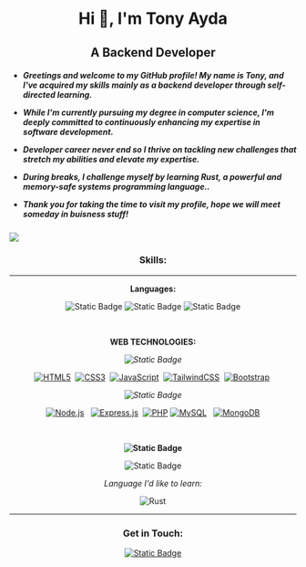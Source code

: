 
<h1 align="center" >Hi 👋, I'm Tony Ayda</h1>
<h2 align="center">A Backend Developer</h3>

<h5>
  <ul>
    <li> Greetings and welcome to my GitHub profile! My name is Tony, and I've acquired my skills mainly as a backend developer through self-directed learning.</li>
    <p></p>
    <li> While I'm currently pursuing my degree in computer science, I'm deeply committed to continuously enhancing my expertise in software development.</li>
    <p></p>
    <li> Developer career never end so I thrive on tackling new challenges that stretch my abilities and elevate my expertise.</li>
    <p></p>
     <li> During breaks, I challenge myself by learning Rust, a powerful and memory-safe systems programming language..</li>
    <p></p>
    <li>Thank you for taking the time to visit my profile, hope we will meet someday in buisness stuff!</li>
    <p></p>
  </ul>
</h5>
<img src="https://user-images.githubusercontent.com/73097560/115834477-dbab4500-a447-11eb-908a-139a6edaec5c.gif" style="max-width: 100%; display: inline-block;" data-target="animated-image.originalImage">
<p align="left">
</p>

<h3 align="center">Skills:</h3>
<hr>
<p>
<div align="center">
   <b>Languages:</b>  <br> <p></p>
 <p>
     <img alt="Static Badge" src="https://img.shields.io/badge/JAVA-black?style=for-the-badge&color=red">

 <img alt="Static Badge" src="https://img.shields.io/badge/c%23-black?style=for-the-badge&color=purple">

   <img alt="Static Badge" src="https://img.shields.io/badge/JAVASCRIPT-black?style=for-the-badge&color=yellow">

 </p>

</p>
 <br>
 <p>
   <b>WEB TECHNOLOGIES:</b>
   <p>
     <i><img alt="Static Badge" src="https://img.shields.io/badge/Frontend-000000?style=for-the-badge&logoColor=black&color=black">
 </i>
     
   </p>
   <p>
      <p dir="auto"><a target="_blank" rel="noopener noreferrer nofollow" href="https://camo.githubusercontent.com/980ae91897b1ccaa266ac28a72a3f7603d59b905b4f2aececd7ba8e63e65f347/68747470733a2f2f696d672e736869656c64732e696f2f62616467652f48544d4c352532302d2532334533344632362e7376673f7374796c653d666f722d7468652d6261646765266c6f676f3d68746d6c35266c6f676f436f6c6f723d7768697465"><img src="https://camo.githubusercontent.com/980ae91897b1ccaa266ac28a72a3f7603d59b905b4f2aececd7ba8e63e65f347/68747470733a2f2f696d672e736869656c64732e696f2f62616467652f48544d4c352532302d2532334533344632362e7376673f7374796c653d666f722d7468652d6261646765266c6f676f3d68746d6c35266c6f676f436f6c6f723d7768697465" alt="HTML5" data-canonical-src="https://img.shields.io/badge/HTML5%20-%23E34F26.svg?style=for-the-badge&amp;logo=html5&amp;logoColor=white" style="max-width: 100%;"></a>&nbsp;
<a target="_blank" rel="noopener noreferrer nofollow" href="https://camo.githubusercontent.com/321a66a07011dceb6427f80f279d9a13520ea7c4eec617c889ae1554ee94ba06/68747470733a2f2f696d672e736869656c64732e696f2f62616467652f4353532532302d2532333135373242362e7376673f7374796c653d666f722d7468652d6261646765266c6f676f3d63737333266c6f676f436f6c6f723d7768697465"><img src="https://camo.githubusercontent.com/321a66a07011dceb6427f80f279d9a13520ea7c4eec617c889ae1554ee94ba06/68747470733a2f2f696d672e736869656c64732e696f2f62616467652f4353532532302d2532333135373242362e7376673f7374796c653d666f722d7468652d6261646765266c6f676f3d63737333266c6f676f436f6c6f723d7768697465" alt="CSS3" data-canonical-src="https://img.shields.io/badge/CSS%20-%231572B6.svg?style=for-the-badge&amp;logo=css3&amp;logoColor=white" style="max-width: 100%;"></a>&nbsp;
<a target="_blank" rel="noopener noreferrer nofollow" href="https://camo.githubusercontent.com/1ac4f62ac38ee58637fd4b2fd960ee39dd0ff092774a9d4c8308574a00af0e60/68747470733a2f2f696d672e736869656c64732e696f2f62616467652f2532304a6176615363726970742532302d2532334637444631452e7376673f7374796c653d666f722d7468652d6261646765266c6f676f3d6a617661736372697074266c6f676f436f6c6f723d626c61636b"><img src="https://camo.githubusercontent.com/1ac4f62ac38ee58637fd4b2fd960ee39dd0ff092774a9d4c8308574a00af0e60/68747470733a2f2f696d672e736869656c64732e696f2f62616467652f2532304a6176615363726970742532302d2532334637444631452e7376673f7374796c653d666f722d7468652d6261646765266c6f676f3d6a617661736372697074266c6f676f436f6c6f723d626c61636b" alt="JavaScript" data-canonical-src="https://img.shields.io/badge/%20JavaScript%20-%23F7DF1E.svg?style=for-the-badge&amp;logo=javascript&amp;logoColor=black" style="max-width: 100%;"></a>&nbsp;
<a target="_blank" rel="noopener noreferrer nofollow" href="https://camo.githubusercontent.com/b76ee3dec6a376b1a72637fb81ce7b49cc9ee2c59a8615cd698af3dc57e74b97/68747470733a2f2f696d672e736869656c64732e696f2f62616467652f2d5461696c77696e645f4353532d3338423241433f7374796c653d666f722d7468652d6261646765266c6f676f3d7461696c77696e642d637373266c6f676f436f6c6f723d7768697465"><img src="https://camo.githubusercontent.com/b76ee3dec6a376b1a72637fb81ce7b49cc9ee2c59a8615cd698af3dc57e74b97/68747470733a2f2f696d672e736869656c64732e696f2f62616467652f2d5461696c77696e645f4353532d3338423241433f7374796c653d666f722d7468652d6261646765266c6f676f3d7461696c77696e642d637373266c6f676f436f6c6f723d7768697465" alt="TailwindCSS" data-canonical-src="https://img.shields.io/badge/-Tailwind_CSS-38B2AC?style=for-the-badge&amp;logo=tailwind-css&amp;logoColor=white" style="max-width: 100%;"></a>&nbsp;
<a target="_blank" rel="noopener noreferrer nofollow" href="https://camo.githubusercontent.com/3580d34e86b11a950b663f2113400eae37897c94a474d679c3439cd33b5d3eb1/68747470733a2f2f696d672e736869656c64732e696f2f62616467652f426f6f7473747261702532302d2532333536334437432e7376673f7374796c653d666f722d7468652d6261646765266c6f676f3d626f6f747374726170266c6f676f436f6c6f723d7768697465"><img src="https://camo.githubusercontent.com/3580d34e86b11a950b663f2113400eae37897c94a474d679c3439cd33b5d3eb1/68747470733a2f2f696d672e736869656c64732e696f2f62616467652f426f6f7473747261702532302d2532333536334437432e7376673f7374796c653d666f722d7468652d6261646765266c6f676f3d626f6f747374726170266c6f676f436f6c6f723d7768697465" alt="Bootstrap" data-canonical-src="https://img.shields.io/badge/Bootstrap%20-%23563D7C.svg?style=for-the-badge&amp;logo=bootstrap&amp;logoColor=white" style="max-width: 100%;"></a>&nbsp;
</p>
   </p>
 </p>
 <p>
   <i><img alt="Static Badge" src="https://img.shields.io/badge/Backend-000000?style=for-the-badge&logoColor=black&color=black">
</i>
<p dir="auto">
&nbsp;
<a target="_blank" rel="noopener noreferrer nofollow" href="https://camo.githubusercontent.com/6dcb4aed908dcbb88fce347bb60000a2a9eb26a86557af3731311c5a40096657/68747470733a2f2f696d672e736869656c64732e696f2f62616467652f4e6f64652e6a732532302d2532333433383533442e7376673f7374796c653d666f722d7468652d6261646765266c6f676f3d6e6f64652e6a73266c6f676f436f6c6f723d7768697465"><img src="https://camo.githubusercontent.com/6dcb4aed908dcbb88fce347bb60000a2a9eb26a86557af3731311c5a40096657/68747470733a2f2f696d672e736869656c64732e696f2f62616467652f4e6f64652e6a732532302d2532333433383533442e7376673f7374796c653d666f722d7468652d6261646765266c6f676f3d6e6f64652e6a73266c6f676f436f6c6f723d7768697465" alt="Node.js" data-canonical-src="https://img.shields.io/badge/Node.js%20-%2343853D.svg?style=for-the-badge&amp;logo=node.js&amp;logoColor=white" style="max-width: 100%;"></a>
&nbsp;
<a target="_blank" rel="noopener noreferrer nofollow" href="https://camo.githubusercontent.com/a912c1d3b700675e3b7978ae1ca593978bbce85ed6b40a5e1b13eae771222bca/68747470733a2f2f696d672e736869656c64732e696f2f62616467652f457870726573732e6a732d2532333430346435392e7376673f7374796c653d666f722d7468652d6261646765266c6f676f3d65787072657373266c6f676f436f6c6f723d253233303030303030"><img src="https://camo.githubusercontent.com/a912c1d3b700675e3b7978ae1ca593978bbce85ed6b40a5e1b13eae771222bca/68747470733a2f2f696d672e736869656c64732e696f2f62616467652f457870726573732e6a732d2532333430346435392e7376673f7374796c653d666f722d7468652d6261646765266c6f676f3d65787072657373266c6f676f436f6c6f723d253233303030303030" alt="Express.js" data-canonical-src="https://img.shields.io/badge/Express.js-%23404d59.svg?style=for-the-badge&amp;logo=express&amp;logoColor=%23000000" style="max-width: 100%;"></a>&nbsp;
    <a target="_blank" rel="noopener noreferrer nofollow" href="https://camo.githubusercontent.com/3f089406c7ee5e22fa919f06a8797c465467707d6e69952d6a5afa6e0e5851f9/68747470733a2f2f696d672e736869656c64732e696f2f62616467652f5048502532302d2532333737374242342e7376673f7374796c653d666f722d7468652d6261646765266c6f676f3d706870266c6f676f436f6c6f723d7768697465"><img src="https://camo.githubusercontent.com/3f089406c7ee5e22fa919f06a8797c465467707d6e69952d6a5afa6e0e5851f9/68747470733a2f2f696d672e736869656c64732e696f2f62616467652f5048502532302d2532333737374242342e7376673f7374796c653d666f722d7468652d6261646765266c6f676f3d706870266c6f676f436f6c6f723d7768697465" alt="PHP" data-canonical-src="https://img.shields.io/badge/PHP%20-%23777BB4.svg?style=for-the-badge&amp;logo=php&amp;logoColor=white" style="max-width: 100%;"></a>
<a target="_blank" rel="noopener noreferrer nofollow" href="https://camo.githubusercontent.com/bf78d2f4682789f310e0e4e5bc6793f1f36aadc00f65599f12935205db990089/68747470733a2f2f696d672e736869656c64732e696f2f62616467652f4d7953514c2532302d2532333030373538462e7376673f7374796c653d666f722d7468652d6261646765266c6f676f3d6d7973716c266c6f676f436f6c6f723d7768697465"><img src="https://camo.githubusercontent.com/bf78d2f4682789f310e0e4e5bc6793f1f36aadc00f65599f12935205db990089/68747470733a2f2f696d672e736869656c64732e696f2f62616467652f4d7953514c2532302d2532333030373538462e7376673f7374796c653d666f722d7468652d6261646765266c6f676f3d6d7973716c266c6f676f436f6c6f723d7768697465" alt="MySQL" data-canonical-src="https://img.shields.io/badge/MySQL%20-%2300758F.svg?style=for-the-badge&amp;logo=mysql&amp;logoColor=white" style="max-width: 100%;"></a>
&nbsp;
<a target="_blank" rel="noopener noreferrer nofollow" href="https://camo.githubusercontent.com/fe38a548fc834d0870500a0e5f14ad9aa40c5639fb294bb1ddff84df6207780c/68747470733a2f2f696d672e736869656c64732e696f2f62616467652f4d6f6e676f44422532302d2532333445413934422e7376673f7374796c653d666f722d7468652d6261646765266c6f676f3d6d6f6e676f6462266c6f676f436f6c6f723d7768697465"><img src="https://camo.githubusercontent.com/fe38a548fc834d0870500a0e5f14ad9aa40c5639fb294bb1ddff84df6207780c/68747470733a2f2f696d672e736869656c64732e696f2f62616467652f4d6f6e676f44422532302d2532333445413934422e7376673f7374796c653d666f722d7468652d6261646765266c6f676f3d6d6f6e676f6462266c6f676f436f6c6f723d7768697465" alt="MongoDB" data-canonical-src="https://img.shields.io/badge/MongoDB%20-%234EA94B.svg?style=for-the-badge&amp;logo=mongodb&amp;logoColor=white" style="max-width: 100%;"></a>
&nbsp;
  </p>
 

 <br>
<p> <b><img alt="Static Badge" src="https://img.shields.io/badge/Desktop-000000?style=for-the-badge&logoColor=black&color=black">
</b> </p>
<p>
 <img alt="Static Badge" src="https://img.shields.io/badge/.net_Framework-black?style=for-the-badge&logoColor=black&logoSize=for-the-badge&color=purple">

</p>
 <p> <i>Language I'd like to learn:</i> </p>
<p>
  <img src="https://img.shields.io/badge/RUST-000000?style=for-the-badge&logo=rust&logoColor=red&labelColor=000000&color=red" alt="Rust" title="Rust Programming Language">
 
</p>
 </p>

<hr>
<h3 align="center">Get in Touch:</h3>
<p align="center"> <a href="https://www.linkedin.com/in/tony-ayda-692263258?lipi=urn%3Ali%3Apage%3Ad_flagship3_profile_view_base_contact_details%3BOpWAud3eTUWHAXSCFRCNmQ%3D%3D"><img alt="Static Badge" src="https://img.shields.io/badge/LinkedIn-blue?style=for-the-badge&logoColor=black&logoSize=for-the-badge&color=blue">
</a></p>



</div>

